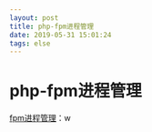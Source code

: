 ```yaml
--- 
layout: post 
title: php-fpm进程管理 
date: 2019-05-31 15:01:24 
tags: else 
---
```

# php-fpm进程管理
[fpm进程管理](https://mp.weixin.qq.com/s/336ZdarG7d_IZ8FiBm1pzw)：w